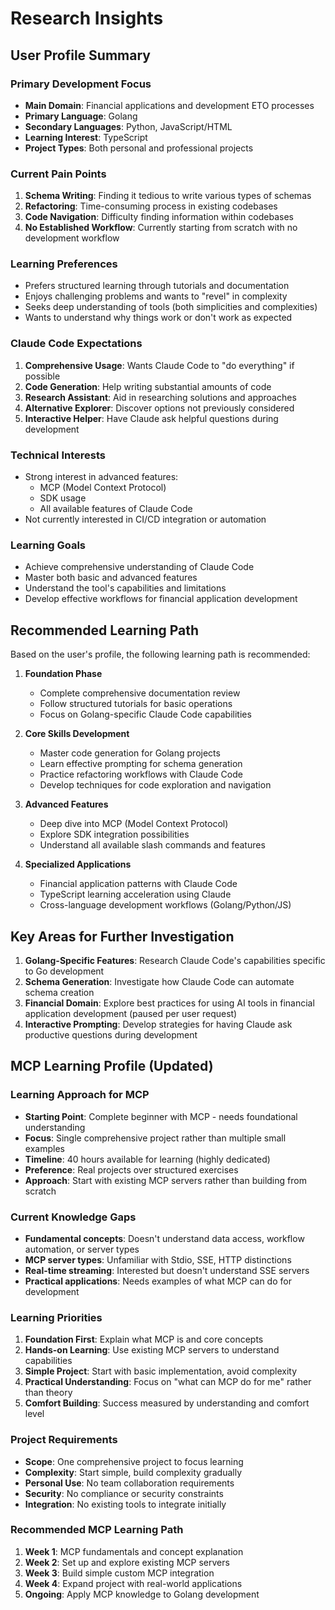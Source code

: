 # Research Insights

## User Profile Summary

### Primary Development Focus
- **Main Domain**: Financial applications and development ETO processes
- **Primary Language**: Golang
- **Secondary Languages**: Python, JavaScript/HTML
- **Learning Interest**: TypeScript
- **Project Types**: Both personal and professional projects

### Current Pain Points
1. **Schema Writing**: Finding it tedious to write various types of schemas
2. **Refactoring**: Time-consuming process in existing codebases
3. **Code Navigation**: Difficulty finding information within codebases
4. **No Established Workflow**: Currently starting from scratch with no development workflow

### Learning Preferences
- Prefers structured learning through tutorials and documentation
- Enjoys challenging problems and wants to "revel" in complexity
- Seeks deep understanding of tools (both simplicities and complexities)
- Wants to understand why things work or don't work as expected

### Claude Code Expectations
1. **Comprehensive Usage**: Wants Claude Code to "do everything" if possible
2. **Code Generation**: Help writing substantial amounts of code
3. **Research Assistant**: Aid in researching solutions and approaches
4. **Alternative Explorer**: Discover options not previously considered
5. **Interactive Helper**: Have Claude ask helpful questions during development

### Technical Interests
- Strong interest in advanced features:
  - MCP (Model Context Protocol)
  - SDK usage
  - All available features of Claude Code
- Not currently interested in CI/CD integration or automation

### Learning Goals
- Achieve comprehensive understanding of Claude Code
- Master both basic and advanced features
- Understand the tool's capabilities and limitations
- Develop effective workflows for financial application development

## Recommended Learning Path

Based on the user's profile, the following learning path is recommended:

1. **Foundation Phase**
   - Complete comprehensive documentation review
   - Follow structured tutorials for basic operations
   - Focus on Golang-specific Claude Code capabilities

2. **Core Skills Development**
   - Master code generation for Golang projects
   - Learn effective prompting for schema generation
   - Practice refactoring workflows with Claude Code
   - Develop techniques for code exploration and navigation

3. **Advanced Features**
   - Deep dive into MCP (Model Context Protocol)
   - Explore SDK integration possibilities
   - Understand all available slash commands and features

4. **Specialized Applications**
   - Financial application patterns with Claude Code
   - TypeScript learning acceleration using Claude
   - Cross-language development workflows (Golang/Python/JS)

## Key Areas for Further Investigation

1. **Golang-Specific Features**: Research Claude Code's capabilities specific to Go development
2. **Schema Generation**: Investigate how Claude Code can automate schema creation
3. **Financial Domain**: Explore best practices for using AI tools in financial application development (paused per user request)
4. **Interactive Prompting**: Develop strategies for having Claude ask productive questions during development

## MCP Learning Profile (Updated)

### Learning Approach for MCP
- **Starting Point**: Complete beginner with MCP - needs foundational understanding
- **Focus**: Single comprehensive project rather than multiple small examples
- **Timeline**: 40 hours available for learning (highly dedicated)
- **Preference**: Real projects over structured exercises
- **Approach**: Start with existing MCP servers rather than building from scratch

### Current Knowledge Gaps
- **Fundamental concepts**: Doesn't understand data access, workflow automation, or server types
- **MCP server types**: Unfamiliar with Stdio, SSE, HTTP distinctions
- **Real-time streaming**: Interested but doesn't understand SSE servers
- **Practical applications**: Needs examples of what MCP can do for development

### Learning Priorities
1. **Foundation First**: Explain what MCP is and core concepts
2. **Hands-on Learning**: Use existing MCP servers to understand capabilities
3. **Simple Project**: Start with basic implementation, avoid complexity
4. **Practical Understanding**: Focus on "what can MCP do for me" rather than theory
5. **Comfort Building**: Success measured by understanding and comfort level

### Project Requirements
- **Scope**: One comprehensive project to focus learning
- **Complexity**: Start simple, build complexity gradually
- **Personal Use**: No team collaboration requirements
- **Security**: No compliance or security constraints
- **Integration**: No existing tools to integrate initially

### Recommended MCP Learning Path
1. **Week 1**: MCP fundamentals and concept explanation
2. **Week 2**: Set up and explore existing MCP servers
3. **Week 3**: Build simple custom MCP integration
4. **Week 4**: Expand project with real-world applications
5. **Ongoing**: Apply MCP knowledge to Golang development